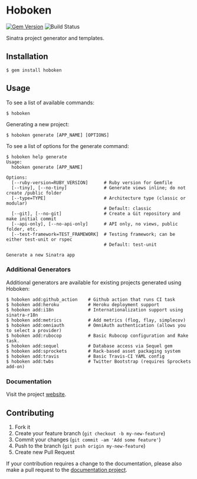 # Hoboken

[![Gem Version](https://badge.fury.io/rb/hoboken.png)](http://badge.fury.io/rb/hoboken)
![Build Status](https://github.com/bnadlerjr/hoboken/actions/workflows/ruby.yml/badge.svg)

Sinatra project generator and templates.

## Installation

    $ gem install hoboken

## Usage

To see a list of available commands:

    $ hoboken

Generating a new project:

    $ hoboken generate [APP_NAME] [OPTIONS]

To see a list of options for the generate command:

    $ hoboken help generate
    Usage:
      hoboken generate [APP_NAME]

    Options:
      [--ruby-version=RUBY_VERSION]      # Ruby version for Gemfile
      [--tiny], [--no-tiny]              # Generate views inline; do not create /public folder
      [--type=TYPE]                      # Architecture type (classic or modular)
                                         # Default: classic
      [--git], [--no-git]                # Create a Git repository and make initial commit
      [--api-only], [--no-api-only]      # API only, no views, public folder, etc.
      [--test-framework=TEST_FRAMEWORK]  # Testing framework; can be either test-unit or rspec
                                         # Default: test-unit

    Generate a new Sinatra app

### Additional Generators

Additional generators are available for existing projects generated using Hoboken:

    $ hoboken add:github_action    # Github action that runs CI task
    $ hoboken add:heroku           # Heroku deployment support
    $ hoboken add:i18n             # Internationalization support using sinatra-r18n
    $ hoboken add:metrics          # Add metrics (flog, flay, simplecov)
    $ hoboken add:omniauth         # OmniAuth authentication (allows you to select a provider)
    $ hoboken add:rubocop          # Basic Rubocop configuration and Rake task.
    $ hoboken add:sequel           # Database access via Sequel gem
    $ hoboken add:sprockets        # Rack-based asset packaging system
    $ hoboken add:travis           # Basic Travis-CI YAML config
    $ hoboken add:twbs             # Twitter Bootstrap (requires Sprockets add-on)

### Documentation

Visit the project [website](http://bobnadler.com/hoboken).

## Contributing

1. Fork it
2. Create your feature branch (`git checkout -b my-new-feature`)
3. Commit your changes (`git commit -am 'Add some feature'`)
4. Push to the branch (`git push origin my-new-feature`)
5. Create new Pull Request

If your contribution requires a change to the documentation, please also make a pull request to the [documentation project](https://github.com/bnadlerjr/hoboken-docs).
